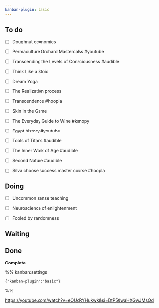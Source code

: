 ```yaml
---
kanban-plugin: basic
---
```


## To do

- [ ] Doughnut economics
- [ ] Permaculture Orchard Mastercalss #youtube
- [ ] Transcending the Levels of Consciousness #audible
- [ ] Think Like a Stoic
- [ ] Dream Yoga
- [ ] The Realization process
- [ ] Transcendence #hoopla
- [ ] Skin in the Game
- [ ] The Everyday Guide to Wine #kanopy
- [ ] Egypt history #youtube
- [ ] Tools of Titans #audible
- [ ] The Inner Work of Age #audible
- [ ] Second Nature #audible
- [ ] Silva choose success master course #hoopla


## Doing

- [ ] Uncommon sense teaching
- [ ] Neuroscience of enlightenment
- [ ] Fooled by randomness


## Waiting



## Done

**Complete**




%% kanban:settings
```
{"kanban-plugin":"basic"}
```
%%

https://youtube.com/watch?v=eOUcRYHukwk&si=DtP50waHXGwJMsQd